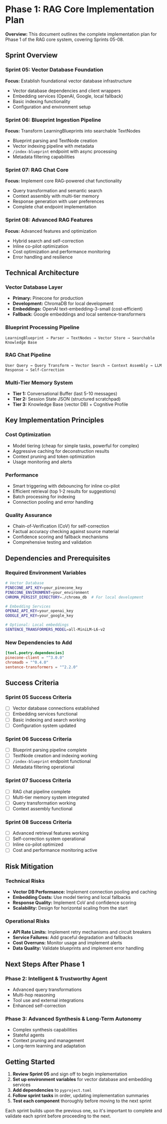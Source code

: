 # Phase 1: RAG Core Implementation Plan

**Overview:** This document outlines the complete implementation plan for Phase 1 of the RAG core system, covering Sprints 05-08.

## Sprint Overview

### Sprint 05: Vector Database Foundation
**Focus:** Establish foundational vector database infrastructure
- Vector database dependencies and client wrappers
- Embedding services (OpenAI, Google, local fallback)
- Basic indexing functionality
- Configuration and environment setup

### Sprint 06: Blueprint Ingestion Pipeline  
**Focus:** Transform LearningBlueprints into searchable TextNodes
- Blueprint parsing and TextNode creation
- Vector indexing pipeline with metadata
- `/index-blueprint` endpoint with async processing
- Metadata filtering capabilities

### Sprint 07: RAG Chat Core
**Focus:** Implement core RAG-powered chat functionality
- Query transformation and semantic search
- Context assembly with multi-tier memory
- Response generation with user preferences
- Complete chat endpoint implementation

### Sprint 08: Advanced RAG Features
**Focus:** Advanced features and optimization
- Hybrid search and self-correction
- Inline co-pilot optimization
- Cost optimization and performance monitoring
- Error handling and resilience

## Technical Architecture

### Vector Database Layer
- **Primary:** Pinecone for production
- **Development:** ChromaDB for local development
- **Embeddings:** OpenAI text-embedding-3-small (cost-efficient)
- **Fallback:** Google embeddings and local sentence-transformers

### Blueprint Processing Pipeline
```
LearningBlueprint → Parser → TextNodes → Vector Store → Searchable Knowledge Base
```

### RAG Chat Pipeline
```
User Query → Query Transform → Vector Search → Context Assembly → LLM Response → Self-Correction
```

### Multi-Tier Memory System
- **Tier 1:** Conversational Buffer (last 5-10 messages)
- **Tier 2:** Session State JSON (structured scratchpad)
- **Tier 3:** Knowledge Base (vector DB) + Cognitive Profile

## Key Implementation Principles

### Cost Optimization
- Model tiering (cheap for simple tasks, powerful for complex)
- Aggressive caching for deconstruction results
- Context pruning and token optimization
- Usage monitoring and alerts

### Performance
- Smart triggering with debouncing for inline co-pilot
- Efficient retrieval (top 1-2 results for suggestions)
- Batch processing for indexing
- Connection pooling and error handling

### Quality Assurance
- Chain-of-Verification (CoV) for self-correction
- Factual accuracy checking against source material
- Confidence scoring and fallback mechanisms
- Comprehensive testing and validation

## Dependencies and Prerequisites

### Required Environment Variables
```bash
# Vector Database
PINECONE_API_KEY=your_pinecone_key
PINECONE_ENVIRONMENT=your_environment
CHROMA_PERSIST_DIRECTORY=./chroma_db  # For local development

# Embedding Services
OPENAI_API_KEY=your_openai_key
GOOGLE_API_KEY=your_google_key

# Optional: Local embeddings
SENTENCE_TRANSFORMERS_MODEL=all-MiniLM-L6-v2
```

### New Dependencies to Add
```toml
[tool.poetry.dependencies]
pinecone-client = "^3.0.0"
chromadb = "^0.4.0"
sentence-transformers = "^2.2.0"
```

## Success Criteria

### Sprint 05 Success Criteria
- [ ] Vector database connections established
- [ ] Embedding services functional
- [ ] Basic indexing and search working
- [ ] Configuration system updated

### Sprint 06 Success Criteria
- [ ] Blueprint parsing pipeline complete
- [ ] TextNode creation and indexing working
- [ ] `/index-blueprint` endpoint functional
- [ ] Metadata filtering operational

### Sprint 07 Success Criteria
- [ ] RAG chat pipeline complete
- [ ] Multi-tier memory system integrated
- [ ] Query transformation working
- [ ] Context assembly functional

### Sprint 08 Success Criteria
- [ ] Advanced retrieval features working
- [ ] Self-correction system operational
- [ ] Inline co-pilot optimized
- [ ] Cost and performance monitoring active

## Risk Mitigation

### Technical Risks
- **Vector DB Performance:** Implement connection pooling and caching
- **Embedding Costs:** Use model tiering and local fallbacks
- **Response Quality:** Implement CoV and confidence scoring
- **Scalability:** Design for horizontal scaling from the start

### Operational Risks
- **API Rate Limits:** Implement retry mechanisms and circuit breakers
- **Service Failures:** Add graceful degradation and fallbacks
- **Cost Overruns:** Monitor usage and implement alerts
- **Data Quality:** Validate blueprints and implement error handling

## Next Steps After Phase 1

### Phase 2: Intelligent & Trustworthy Agent
- Advanced query transformations
- Multi-hop reasoning
- Tool use and external integrations
- Enhanced self-correction

### Phase 3: Advanced Synthesis & Long-Term Autonomy
- Complex synthesis capabilities
- Stateful agents
- Context pruning and management
- Long-term learning and adaptation

## Getting Started

1. **Review Sprint 05** and sign off to begin implementation
2. **Set up environment variables** for vector database and embedding services
3. **Add dependencies** to `pyproject.toml`
4. **Follow sprint tasks** in order, updating implementation summaries
5. **Test each component** thoroughly before moving to the next sprint

Each sprint builds upon the previous one, so it's important to complete and validate each sprint before proceeding to the next. 